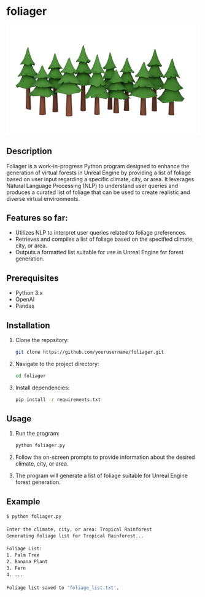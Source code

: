 # foliager

![](forest.png)

## Description

Foliager is a work-in-progress Python program designed to enhance the generation of virtual forests in Unreal Engine by providing a list of foliage based on user input regarding a specific climate, city, or area. It leverages Natural Language Processing (NLP) to understand user queries and produces a curated list of foliage that can be used to create realistic and diverse virtual environments.

## Features so far:

- Utilizes NLP to interpret user queries related to foliage preferences.
- Retrieves and compiles a list of foliage based on the specified climate, city, or area.
- Outputs a formatted list suitable for use in Unreal Engine for forest generation.

## Prerequisites

- Python 3.x
- OpenAI
- Pandas

## Installation

1. Clone the repository:

    ```bash
    git clone https://github.com/yourusername/foliager.git
    ```

2. Navigate to the project directory:

    ```bash
    cd foliager
    ```

3. Install dependencies:

    ```bash
    pip install -r requirements.txt
    ```

## Usage

1. Run the program:

    ```bash
    python foliager.py
    ```

2. Follow the on-screen prompts to provide information about the desired climate, city, or area.

3. The program will generate a list of foliage suitable for Unreal Engine forest generation.

## Example

```bash
$ python foliager.py

Enter the climate, city, or area: Tropical Rainforest
Generating foliage list for Tropical Rainforest...

Foliage List:
1. Palm Tree
2. Banana Plant
3. Fern
4. ...

Foliage list saved to 'foliage_list.txt'.
